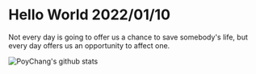 # Hello World 2022/01/10

Not every day is going to offer us a chance to save somebody's life, but every day offers us an opportunity to affect one.

![PoyChang's github stats](https://github-readme-stats.vercel.app/api?username=poychang&show_icons=true&theme=dracula)
